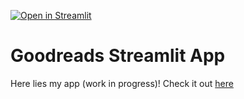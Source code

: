 [![Open in Streamlit](https://static.streamlit.io/badges/streamlit_badge_black_white.svg)](https://share.streamlit.io/paulinafigol/streamlit_demo/books.py)

# Goodreads Streamlit App

Here lies my app (work in progress)! Check it out [here](https://share.streamlit.io/paulinafigol/streamlit_demo/books.py)
